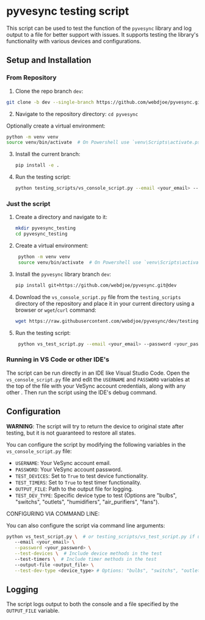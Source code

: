 # pyvesync testing script

This script can be used to test the function of the `pyvesync` library and log output to a file for better support with issues. It supports testing the library's functionality with various devices and configurations.

## Setup and Installation

### From Repository

1. Clone the repo branch `dev`:

```bash
git clone -b dev --single-branch https://github.com/webdjoe/pyvesync.git
```

2. Navigate to the repository directory: `cd pyvesync`

Optionally create a virtual environment:

   ```bash
   python -m venv venv
   source venv/bin/activate  # On Powershell use `venv\Scripts\activate.ps1`
   ```

3. Install the current branch:

   ```bash
   pip install -e .
   ```

4. Run the testing script:

   ```bash
   python testing_scripts/vs_console_script.py --email <your_email> --password <your_password> [optional arguments]
    ```

### Just the script

1. Create a directory and navigate to it:

   ```bash
   mkdir pyvesync_testing
   cd pyvesync_testing
   ```

2. Create a virtual environment:

   ```bash
    python -m venv venv
    source venv/bin/activate  # On Powershell use `venv\Scripts\activate.ps1`
    ```

3. Install the `pyvesync` library branch `dev`:

   ```bash
   pip install git+https://github.com/webdjoe/pyvesync.git@dev
   ```

4. Download the `vs_console_script.py` file from the `testing_scripts` directory of the repository and place it in your current directory using a browser or `wget`/`curl` command:

   ```bash
   wget https://raw.githubusercontent.com/webdjoe/pyvesync/dev/testing_scripts/vs_console_script.py
   ```

5. Run the testing script:

   ```bash
    python vs_test_script.py --email <your_email> --password <your_password> [optional arguments]
    ```

### Running in VS Code or other IDE's

The script can be run directly in an IDE like Visual Studio Code. Open the `vs_console_script.py` file and edit the `USERNAME` and `PASSWORD` variables at the top of the file with your VeSync account credentials, along with any other . Then run the script using the IDE's debug command.

## Configuration

**WARNING**: The script will try to return the device to original state after testing, but it is not guaranteed to restore all states.

You can configure the script by modifying the following variables in the `vs_console_script.py` file:

- `USERNAME`: Your VeSync account email.
- `PASSWORD`: Your VeSync account password.
- `TEST_DEVICES`: Set to `True` to test device functionality.
- `TEST_TIMERS`: Set to `True` to test timer functionality.
- `OUTPUT_FILE`: Path to the output file for logging.
- `TEST_DEV_TYPE`: Specific device type to test (Options are  "bulbs", "switchs", "outlets", "humidifiers", "air_purifiers", "fans").

CONFIGURING VIA COMMAND LINE:

You can also configure the script via command line arguments:

```bash
python vs_test_script.py \  # or testing_scripts/vs_test_script.py if using repository method
   --email <your_email> \
   --password <your_password> \
   --test-devices \  # Include device methods in the test
   --test-timers \  # Include timer methods in the test
   --output-file <output_file> \
   --test-dev-type <device_type> # Options: "bulbs", "switchs", "outlets", "humidifiers", "air_purifiers", "fans"
```

## Logging

The script logs output to both the console and a file specified by the `OUTPUT_FILE` variable.
